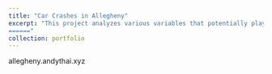 ```yaml
---
title: "Car Crashes in Allegheny"
excerpt: "This project analyzes various variables that potentially play as factors in car crash frequencies and severities.<br/>[<img src='/images/cars_project.png'>](http://allegheny.andythai.xyz)
======"
collection: portfolio
---
```


allegheny.andythai.xyz
